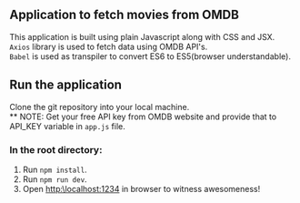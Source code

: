 ## Application to fetch movies from OMDB
This application is built using plain Javascript along with CSS and JSX.<br>
`Axios` library is used to fetch data using OMDB API's.<br>
`Babel` is used as transpiler to convert ES6 to ES5(browser understandable).<br>

## Run the application
Clone the git repository into your local machine.<br>
** NOTE: Get your free API key from OMDB website and provide that to API_KEY variable in `app.js` file.

### In the root directory:
1. Run `npm install`.<br>
2. Run `npm run dev`.<br>
3. Open [http:\\localhost:1234](http:\\localhost:1234) in browser to witness awesomeness!
